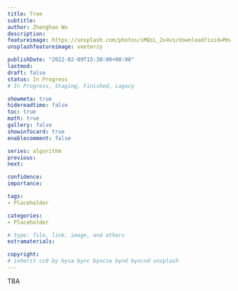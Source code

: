 ```yaml
---
title: Tree
subtitle: 
author: Zhenghao Wu
description: 
featureimage: https://unsplash.com/photos/sMQiL_2v4vs/download?ixid=MnwxMjA3fDB8MXxzZWFyY2h8OXx8dHJlZXx8MHx8fHwxNjQzMDQ2MTM5&force=true&w=2400
unsplashfeatureimage: veeterzy

publishDate: "2022-02-09T15:30:00+08:00"
lastmod: 
draft: false
status: In Progress
# In Progress, Staging, Finished, Lagacy

showmeta: true
hidereadtime: false
toc: true
math: true
gallery: false
showinfocard: true
enablecomment: false

series: algorithm
previous:
next:

confidence: 
importance: 

tags:
- Placeholder

categories:
- Placeholder

# type: file, link, image, and others
extramaterials:

copyright: 
# inherit cc0 by bysa bync byncsa bynd byncnd unsplash
---
```


TBA